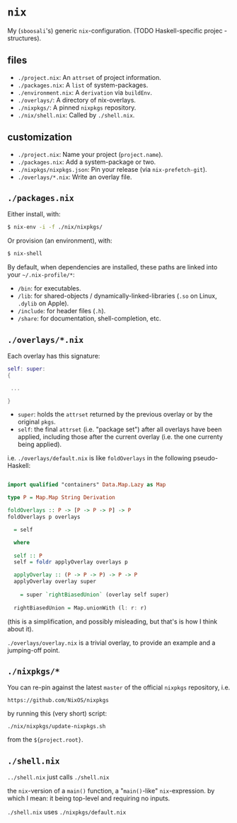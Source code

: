 # `nix`

My (`sboosali`'s) generic `nix`-configuration. (TODO Haskell-specific projec -structures).


## files

* `./project.nix`: An `attrset` of project information.
* `./packages.nix`: A `list` of system-packages. 
* `./environment.nix`: A `derivation` via `buildEnv`.
* `./overlays/`: A directory of nix-overlays.
* `./nixpkgs/`: A pinned `nixpkgs` repository.
* `./nix/shell.nix`: Called by `./shell.nix`.


## customization

* `./project.nix`: Name your project (`project.name`).
* `./packages.nix`: Add a system-package or two.
* `./nixpkgs/nixpkgs.json`: Pin your release (via `nix-prefetch-git`).
* `./overlays/*.nix`: Write an overlay file.

## `./packages.nix`

Either install, with:

```bash
$ nix-env -i -f ./nix/nixpkgs/ 
```

Or provision (an environment), with:

```bash
$ nix-shell
```

By default, when dependencies are installed, these paths are linked into your `~/.nix-profile/*`:

* `/bin`: for executables.
* `/lib`: for shared-objects / dynamically-linked-libraries (`.so` on Linux, `.dylib` on Apple).
* `/include`: for header files (`.h`).
* `/share`: for documentation, shell-completion, etc.


## `./overlays/*.nix`

Each overlay has this signature:

```nix
self: super:
{

 ...

}
```

* `super`: holds the `attrset` returned by the previous overlay or by the original `pkgs`.
* `self`: the final `attrset` (i.e. "package set") after all overlays have been applied,
including those after the current overlay (i.e. the one currenty being applied).

i.e. `./overlays/default.nix` is like `foldOverlays` in the following pseudo-Haskell:

```haskell

import qualified "containers" Data.Map.Lazy as Map

type P = Map.Map String Derivation

foldOverlays :: P -> [P -> P -> P] -> P
foldOverlays p overlays 

  = self

  where
  
  self :: P
  self = foldr applyOverlay overlays p

  applyOverlay :: (P -> P -> P) -> P -> P
  applyOverlay overlay super 
    
    = super `rightBiasedUnion` (overlay self super)
  
  rightBiasedUnion = Map.unionWith (l: r: r)

```

(this is a simplification, and possibly misleading, but that's is how I think about it).

`./overlays/overlay.nix` is a trivial overlay, to provide an example and a jumping-off point.

## `./nixpkgs/*`

You can re-pin against the latest `master` of the official `nixpkgs` repository, i.e.

    https://github.com/NixOS/nixpkgs

by running this (very short) script:

    ./nix/nixpkgs/update-nixpkgs.sh

from the `${project.root}`.


## `./shell.nix`

`../shell.nix` just calls `./shell.nix`

the `nix`-version of a `main()` function, a "`main()`-like" `nix`-expression. by which I mean: it being top-level and requiring no inputs.

 `./shell.nix` uses `./nixpkgs/default.nix` 

